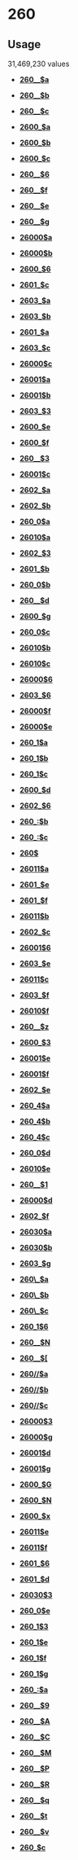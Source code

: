 # 260

## Usage

31,469,230 values

-   **[260\_\_$a](../../tags/260/260__a-1.md)**  

-   **[260\_\_$b](../../tags/260/260__b-2.md)**  

-   **[260\_\_$c](../../tags/260/260__c-3.md)**  

-   **[2600\_$a](../../tags/260/2600_a-4.md)**  

-   **[2600\_$b](../../tags/260/2600_b-5.md)**  

-   **[2600\_$c](../../tags/260/2600_c-6.md)**  

-   **[260\_\_$6](../../tags/260/260__6-7.md)**  

-   **[260\_\_$f](../../tags/260/260__f-8.md)**  

-   **[260\_\_$e](../../tags/260/260__e-9.md)**  

-   **[260\_\_$g](../../tags/260/260__g-10.md)**  

-   **[26000$a](../../tags/260/26000a-11.md)**  

-   **[26000$b](../../tags/260/26000b-12.md)**  

-   **[2600\_$6](../../tags/260/2600_6-13.md)**  

-   **[2601\_$c](../../tags/260/2601_c-14.md)**  

-   **[2603\_$a](../../tags/260/2603_a-15.md)**  

-   **[2603\_$b](../../tags/260/2603_b-16.md)**  

-   **[2601\_$a](../../tags/260/2601_a-17.md)**  

-   **[2603\_$c](../../tags/260/2603_c-18.md)**  

-   **[26000$c](../../tags/260/26000c-19.md)**  

-   **[26001$a](../../tags/260/26001a-20.md)**  

-   **[26001$b](../../tags/260/26001b-21.md)**  

-   **[2603\_$3](../../tags/260/2603_3-22.md)**  

-   **[2600\_$e](../../tags/260/2600_e-23.md)**  

-   **[2600\_$f](../../tags/260/2600_f-24.md)**  

-   **[260\_\_$3](../../tags/260/260__3-25.md)**  

-   **[26001$c](../../tags/260/26001c-26.md)**  

-   **[2602\_$a](../../tags/260/2602_a-27.md)**  

-   **[2602\_$b](../../tags/260/2602_b-28.md)**  

-   **[260\_0$a](../../tags/260/260_0a-29.md)**  

-   **[26010$a](../../tags/260/26010a-30.md)**  

-   **[2602\_$3](../../tags/260/2602_3-31.md)**  

-   **[2601\_$b](../../tags/260/2601_b-32.md)**  

-   **[260\_0$b](../../tags/260/260_0b-33.md)**  

-   **[260\_\_$d](../../tags/260/260__d-34.md)**  

-   **[2600\_$g](../../tags/260/2600_g-35.md)**  

-   **[260\_0$c](../../tags/260/260_0c-36.md)**  

-   **[26010$b](../../tags/260/26010b-37.md)**  

-   **[26010$c](../../tags/260/26010c-38.md)**  

-   **[26000$6](../../tags/260/260006-39.md)**  

-   **[2603\_$6](../../tags/260/2603_6-40.md)**  

-   **[26000$f](../../tags/260/26000f-41.md)**  

-   **[26000$e](../../tags/260/26000e-42.md)**  

-   **[260\_1$a](../../tags/260/260_1a-43.md)**  

-   **[260\_1$b](../../tags/260/260_1b-44.md)**  

-   **[260\_1$c](../../tags/260/260_1c-45.md)**  

-   **[2600\_$d](../../tags/260/2600_d-46.md)**  

-   **[2602\_$6](../../tags/260/2602_6-47.md)**  

-   **[260\_:$b](../../tags/260/260__b-48.md)**  

-   **[260\_:$c](../../tags/260/260__c-49.md)**  

-   **[260$](../../tags/260/260-50.md)**  

-   **[26011$a](../../tags/260/26011a-51.md)**  

-   **[2601\_$e](../../tags/260/2601_e-52.md)**  

-   **[2601\_$f](../../tags/260/2601_f-53.md)**  

-   **[26011$b](../../tags/260/26011b-54.md)**  

-   **[2602\_$c](../../tags/260/2602_c-55.md)**  

-   **[26001$6](../../tags/260/260016-56.md)**  

-   **[2603\_$e](../../tags/260/2603_e-57.md)**  

-   **[26011$c](../../tags/260/26011c-58.md)**  

-   **[2603\_$f](../../tags/260/2603_f-59.md)**  

-   **[26010$f](../../tags/260/26010f-60.md)**  

-   **[260\_\_$z](../../tags/260/260__z-61.md)**  

-   **[2600\_$3](../../tags/260/2600_3-62.md)**  

-   **[26001$e](../../tags/260/26001e-63.md)**  

-   **[26001$f](../../tags/260/26001f-64.md)**  

-   **[2602\_$e](../../tags/260/2602_e-65.md)**  

-   **[260\_4$a](../../tags/260/260_4a-66.md)**  

-   **[260\_4$b](../../tags/260/260_4b-67.md)**  

-   **[260\_4$c](../../tags/260/260_4c-68.md)**  

-   **[260\_0$d](../../tags/260/260_0d-69.md)**  

-   **[26010$e](../../tags/260/26010e-70.md)**  

-   **[260\_\_$1](../../tags/260/260__1-71.md)**  

-   **[26000$d](../../tags/260/26000d-72.md)**  

-   **[2602\_$f](../../tags/260/2602_f-73.md)**  

-   **[26030$a](../../tags/260/26030a-74.md)**  

-   **[26030$b](../../tags/260/26030b-75.md)**  

-   **[2603\_$g](../../tags/260/2603_g-76.md)**  

-   **[260\\\_$a](../../tags/260/260__a-77.md)**  

-   **[260\\\_$b](../../tags/260/260__b-78.md)**  

-   **[260\\\_$c](../../tags/260/260__c-79.md)**  

-   **[260\_1$6](../../tags/260/260_16-80.md)**  

-   **[260\_\_$N](../../tags/260/260__n-81.md)**  

-   **[260\_\_$\[](../../tags/260/260___-82.md)**  

-   **[260//$a](../../tags/260/260__a-83.md)**  

-   **[260//$b](../../tags/260/260__b-84.md)**  

-   **[260//$c](../../tags/260/260__c-85.md)**  

-   **[26000$3](../../tags/260/260003-86.md)**  

-   **[26000$g](../../tags/260/26000g-87.md)**  

-   **[26001$d](../../tags/260/26001d-88.md)**  

-   **[26001$g](../../tags/260/26001g-89.md)**  

-   **[2600\_$G](../../tags/260/2600_g-90.md)**  

-   **[2600\_$N](../../tags/260/2600_n-91.md)**  

-   **[2600\_$x](../../tags/260/2600_x-92.md)**  

-   **[26011$e](../../tags/260/26011e-93.md)**  

-   **[26011$f](../../tags/260/26011f-94.md)**  

-   **[2601\_$6](../../tags/260/2601_6-95.md)**  

-   **[2601\_$d](../../tags/260/2601_d-96.md)**  

-   **[26030$3](../../tags/260/260303-97.md)**  

-   **[260\_0$e](../../tags/260/260_0e-98.md)**  

-   **[260\_1$3](../../tags/260/260_13-99.md)**  

-   **[260\_1$e](../../tags/260/260_1e-100.md)**  

-   **[260\_1$f](../../tags/260/260_1f-101.md)**  

-   **[260\_1$g](../../tags/260/260_1g-102.md)**  

-   **[260\_:$a](../../tags/260/260__a-103.md)**  

-   **[260\_\_$9](../../tags/260/260__9-104.md)**  

-   **[260\_\_$A](../../tags/260/260__a-105.md)**  

-   **[260\_\_$C](../../tags/260/260__c-106.md)**  

-   **[260\_\_$M](../../tags/260/260__m-107.md)**  

-   **[260\_\_$P](../../tags/260/260__p-108.md)**  

-   **[260\_\_$R](../../tags/260/260__r-109.md)**  

-   **[260\_\_$q](../../tags/260/260__q-110.md)**  

-   **[260\_\_$t](../../tags/260/260__t-111.md)**  

-   **[260\_\_$v](../../tags/260/260__v-112.md)**  

-   **[260\_$c](../../tags/260/260_c-113.md)**  


